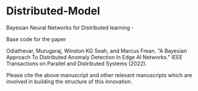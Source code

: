 # Distributed-Model
Bayesian Neural Networks for Distributed learning - 

Base code for the paper 

Odiathevar, Murugaraj, Winston KG Seah, and Marcus Frean. "A Bayesian Approach To Distributed Anomaly Detection In Edge AI Networks." IEEE Transactions on Parallel and Distributed Systems (2022).

Please cite the above manuscript and other relevant manuscripts which are involved in building the structure of this innovation.

